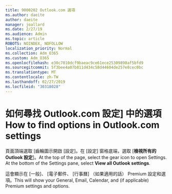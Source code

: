 ```yaml
---
title: 9000202 Outlook.com 選項
ms.author: daeite
author: daeite
manager: joallard
ms.date: 2/27/19
ms.audience: Admin
ms.topic: article
ROBOTS: NOINDEX, NOFOLLOW
localization_priority: Normal
ms.collection: Adm_O365
ms.custom: Adm_O365
ms.openlocfilehash: e30c7010dcf9baeac9ce61ece25309898af5bfd9
ms.sourcegitcommit: 5f3bee4a07b811d434c58d44604de257e8cec0bc
ms.translationtype: MT
ms.contentlocale: zh-TW
ms.lasthandoff: 02/27/2019
ms.locfileid: "30318028"
---
```

# <a name="how-to-find-options-in-outlookcom-settings"></a><span data-ttu-id="bb88d-102">如何尋找 Outlook.com 設定] 中的選項</span><span class="sxs-lookup"><span data-stu-id="bb88d-102">How to find options in Outlook.com settings</span></span>

<span data-ttu-id="bb88d-p101">頁面頂端選取 [齒輪圖示開啟 [設定]。在 [設定] 窗格底端，選取 [**檢視所有的 Outlook 設定**]。</span><span class="sxs-lookup"><span data-stu-id="bb88d-p101">At the top of the page, select the gear icon to open Settings. At the bottom of the Settings pane, select **View all Outlook settings**.</span></span>

<span data-ttu-id="bb88d-105">這會顯示在 [一般]、 [電子郵件、 [行事曆] （如果適用的話） Premium 設定和選項。</span><span class="sxs-lookup"><span data-stu-id="bb88d-105">This will show your General, Email, Calendar, and (if applicable) Premium settings and options.</span></span>